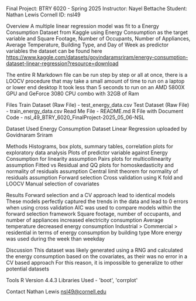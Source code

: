 Final Project: BTRY 6020 - Spring 2025 
Instructor: Nayel Bettache 
Student: Nathan Lewis 
Cornell ID: nsl49

Overview 
A multiple linear regression model was fit to a Energy Consumption Dataset from Kaggle using Energy Consumption 
as the target variable and Square Footage, Number of Occupants, Number of Appliances, Average Temperature, 
Building Type, and Day of Week as predictor variables 
the dataset can be found here https://www.kaggle.com/datasets/govindaramsriram/energy-consumption-dataset-linear-regression?resource=download

The entire R Markdown file can be run step by step or all at once, there is a LOOCV procedure that may take a small amount of time to run on a laptop or lower end desktop
It took less than 5 seconds to run on an AMD 5800X GPU and GeForce 3080 CPU combo with 32GB of Ram 

Files 
Train Dataset (Raw File) - test_energy_data.csv
Test Dataset (Raw File) - train_energy_data.csv 
Read Me File - README.md 
R File with Document Code - nsl_49_BTRY_6020_FinalProject-2025_05_06-NSL 

Dataset Used 
Energy Consumption Dataset Linear Regression uploaded by Govidnaram Sriram 

Methods 
Histograms, box plots, summary tables, correlation plots for exploratory data analysis 
Plots of predictor variable against Energy Consumption for linearity assumption 
Pairs plots for multicollinearity assumption 
Fitted vs Residual and QQ plots for homoskedasticity and normality of residuals assumption 
Central limit theorem for normality of residuals assumption 
Forward selection 
Cross validation using K fold and LOOCV 
Manual selection of covariates 

Results
Forward selection and a CV approach lead to identical models 
These models perfectly captured the trends in the data and lead to 0 errors when using cross validation 
AIC was used to compare models within the forward selection framework 
Square footage, number of occupants, and number of appliances increased electricity consumption 
Average temperature decreased energy consumption 
Industrial > Commercial > residential in terms of energy consumption by building type 
More energy was used during the week than weekday  

Discussion 
This dataset was likely generated using a RNG and calculated the energy consumption based on the covariates, as their was no error in a CV based approach 
For this reason, it is impossible to generalize to other potential datasets 

Tools 
R Version 4.4.3 
Libraries Used - 'boot', 'corrplot' 

Contact
Nathan Lewis 
nsl49@cornell.edu
